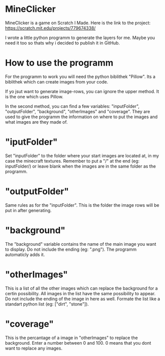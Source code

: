# MineClicker
MineClicker is a game on Scratch I Made. Here is the link to the project: https://scratch.mit.edu/projects/779674338/

I wrote a little python programm to generate the layers for me. Maybe you need it too so thats why i decided to publish it in GitHub.

# How to use the programm
For the programm to work you will need the python biblithek "Pillow". Its a biblithek which can create images from your code.

If yo jsut want to generate image-rows, you can ignore the upper method. It is the one which uses Pillow.

In the second method, you can find a few variables: "inputFolder", "outputFolder", "background", "otherImages" and "coverage". They are used to give the programm the information on where to put the images and what images are they made of.

# "iputFolder"
Set "inputFolder" to the folder where your start images are located at, in my case the minecraft textures. Remember to put a "/" at the end (eg: inputFolder/) or leave blank when the images are in the same folder as the programm.

# "outputFolder"
Same rules as for the "inputFolder". This is the folder the image rows will be put in after generating.

# "background"
The "background" variable contains the name of the main image you want to display. Do not include the ending (eg: ".png"). The programm automaticly adds it.

# "otherImages"
This is a list of all the other images which can replace the background for a certin possibility. All images in the list have the same possibility to appear. Do not include the ending of the image in here as well. Formate the list like a standart python list (eg: ["dirt", "stone"]).

# "coverage"
This is the percantage of a image in "otherImages" to replace the background. Enter a number between 0 and 100. 0 means that you dont want to replace any images.
